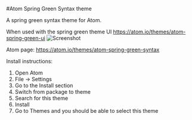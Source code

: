 #Atom Spring Green Syntax theme

A spring green syntax theme for Atom.

When used with the spring green theme UI https://atom.io/themes/atom-spring-green-ui
![Screenshot](http://imgur.com/RyAIHBZ.png)


Atom page: https://atom.io/themes/atom-spring-green-syntax

Install instructions:

<ol>
<li>Open Atom</li>
<li>File -> Settings</li>
<li>Go to the Install section</li>
<li>Switch from package to theme</li>
<li>Search for this theme</li>
<li>Install</li>
<li>Go to Themes and you should be able to select this theme</li>
</ol>
